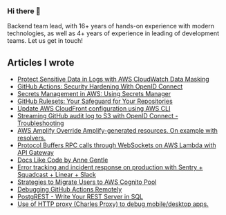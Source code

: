 ### Hi there 👋

Backend team lead, with 16+ years of hands-on experience with modern technologies, as well as 4+ years of experience in leading of development teams. Let us get in touch!

## Articles I wrote
* [Protect Sensitive Data in Logs with AWS CloudWatch Data Masking](https://ancuta.org/posts/protect-sensitive-data-in-logs-with-aws-cloudwatch-data-masking/)
* [GitHub Actions: Security Hardening With OpenID Connect](https://ancuta.org/posts/github-actions-security-hardening-with-openid-connect/)
* [Secrets Management in AWS: Using Secrets Manager](https://ancuta.org/posts/secrets-management-in-aws-using-secrets-manager-for-your-microservices/)
* [GitHub Rulesets: Your Safeguard for Your Repositories](https://ancuta.org/posts/github-rulesets-your-safeguard-for-your-repositories/)
* [Update AWS CloudFront configuration using AWS CLI](https://ancuta.org/posts/update-aws-cloudfront-configuration-using-aws-cli/)
* [Streaming GitHub audit log to S3 with OpenID Connect - Troubleshooting](https://ancuta.org/posts/streaming-github-audit-log-to-s3-with-openid-connect-troubleshooting/)
* [AWS Amplify Override Amplify-generated resources. On example with resolvers.](https://ancuta.org/posts/extending-amplify-on-example-modify-resolvers/)
* [Protocol Buffers RPC calls through WebSockets on AWS Lambda with API Gateway](https://ancuta.org/posts/protocol-buffers-through-websockets-on-aws-lambda/)
* [Docs Like Code by Anne Gentle](https://ancuta.org/posts/book-docs-like-code-by-anne-gentle/)
* [Error tracking and incident response on production with Sentry + Squadcast + Linear + Slack](https://ancuta.org/posts/error-tracking-and-incident-response-on-production/)
* [Strategies to Migrate Users to AWS Cognito Pool](https://ancuta.org/posts/migrate-users-to-aws-cognito-pool/)
* [Debugging GitHub Actions Remotely](https://ancuta.org/posts/debugging-github-actions-remotely/)
* [PostgREST - Write Your REST Server in SQL](https://ancuta.org/posts/postgrest/)
* [Use of HTTP proxy (Charles Proxy) to debug mobile/desktop apps.](https://ancuta.org/posts/use-of-charles-http-proxy-to-debug-mobile-apps/)

<!--
**whisller/whisller** is a ✨ _special_ ✨ repository because its `README.md` (this file) appears on your GitHub profile.

Here are some ideas to get you started:

- 🔭 I’m currently working on ...
- 🌱 I’m currently learning ...
- 👯 I’m looking to collaborate on ...
- 🤔 I’m looking for help with ...
- 💬 Ask me about ...
- 📫 How to reach me: ...
- 😄 Pronouns: ...
- ⚡ Fun fact: ...
-->
